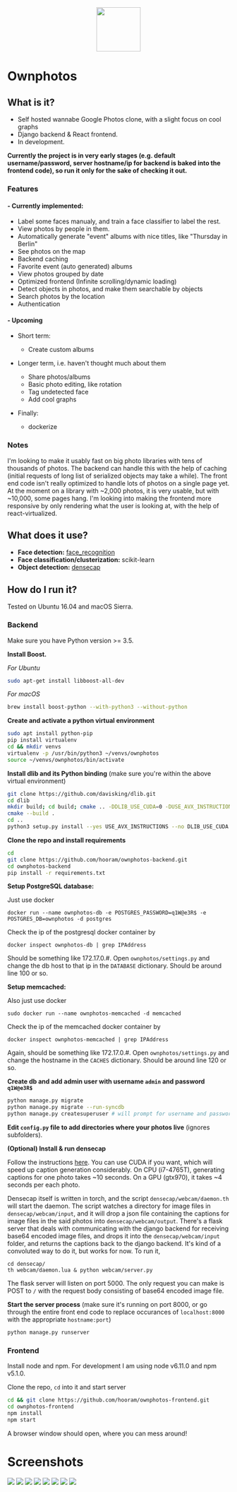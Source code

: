 <div style="text-align:center"><img width="100" src ="/screenshots/logo.png"/></div>

# Ownphotos

## What is it?

- Self hosted wannabe Google Photos clone, with a slight focus on cool graphs
- Django backend & React frontend. 
- In development. 

**Currently the project is in very early stages (e.g. default username/password, server hostname/ip for backend is baked into the frontend code), so run it only for the sake of checking it out.**

### Features

#### - Currently implemented:
  
  - Label some faces manualy, and train a face classifier to label the rest.
  - View photos by people in them.
  - Automatically generate "event" albums with nice titles, like "Thursday in Berlin"
  - See photos on the map
  - Backend caching
  - Favorite event (auto generated) albums
  - View photos grouped by date
  - Optimized frontend (Infinite scrolling/dynamic loading)
  - Detect objects in photos, and make them searchable by objects
  - Search photos by the location
  - Authentication


#### - Upcoming

  - Short term:
    - Create custom albums

  - Longer term, i.e. haven't thought much about them
    - Share photos/albums
    - Basic photo editing, like rotation
    - Tag undetected face
    - Add cool graphs

  - Finally:
    - dockerize

### Notes

I'm looking to make it usably fast on big photo libraries with tens of thousands of photos. The backend can handle this with the help of caching (initial requests of long list of serialized objects may take a while). The front end code isn't really optimized to handle lots of photos on a single page yet. At the moment on a library with ~2,000 photos, it is very usable, but with ~10,000, some pages hang. I'm looking into making the frontend more responsive by only rendering what the user is looking at, with the help of react-virtualized.

## What does it use?

- **Face detection:** [face_recognition](https://github.com/ageitgey/face_recognition) 
- **Face classification/clusterization:** scikit-learn
- **Object detection:** [densecap](https://github.com/jcjohnson/densecap)


## How do I run it?

Tested on Ubuntu 16.04 and macOS Sierra.

### Backend


Make sure you have Python version >= 3.5. 

**Install Boost.**

*For Ubuntu*
```bash
sudo apt-get install libboost-all-dev
```

*For macOS*
```bash
brew install boost-python --with-python3 --without-python
```

**Create and activate a python virtual environment**


```bash
sudo apt install python-pip
pip install virtualenv
cd && mkdir venvs
virtualenv -p /usr/bin/python3 ~/venvs/ownphotos 
source ~/venvs/ownphotos/bin/activate
```

**Install dlib and its Python binding** (make sure you're within the above virtual environment)


```bash
git clone https://github.com/davisking/dlib.git
cd dlib
mkdir build; cd build; cmake .. -DDLIB_USE_CUDA=0 -DUSE_AVX_INSTRUCTIONS=1;
cmake --build .
cd ..
python3 setup.py install --yes USE_AVX_INSTRUCTIONS --no DLIB_USE_CUDA
```

**Clone the repo and install requirements**

```bash
cd
git clone https://github.com/hooram/ownphotos-backend.git
cd ownphotos-backend
pip install -r requirements.txt
```

**Setup PostgreSQL database:**

Just use docker

```
docker run --name ownphotos-db -e POSTGRES_PASSWORD=q1W@e3R$ -e POSTGRES_DB=ownphotos -d postgres
```
Check the ip of the postgresql docker container by 

```
docker inspect ownphotos-db | grep IPAddress
```

Should be something like 172.17.0.#. Open `ownphotos/settings.py` and change the db host to that ip in the `DATABASE` dictionary. Should be around line 100 or so.

**Setup memcached:**

Also just use docker

```
sudo docker run --name ownphotos-memcached -d memcached
```

Check the ip of the memcached docker container by

```
docker inspect ownphotos-memcached | grep IPAddress
```

Again, should be something like 172.17.0.#. Open `ownphotos/settings.py` and change the hostname in the `CACHES` dictionary. Should be around line 120 or so. 

**Create db and add admin user with username `admin` and password `q1W@e3R$`**

```bash
python manage.py migrate
python manage.py migrate --run-syncdb
python manage.py createsuperuser # will prompt for username and password. use admin/password
```

**Edit `config.py` file to add directories where your photos live** (ignores subfolders).


**(Optional) Install & run densecap**

Follow the instructions [here](/densecap/README.md). You can use CUDA if you want, which will speed up caption generation considerably. On CPU (i7-4765T), generating captions for one photo takes ~10 seconds. On a GPU (gtx970), it takes ~4 seconds per each photo. 

Densecap itself is written in torch, and the script `densecap/webcam/daemon.th` will start the daemon. The script watches a directory for image files in `densecap/webcam/input`, and it will drop a json file containing the captions for image files in the said photos into `densecap/webcam/output`. There's a flask server that deals with communicating with the django backend for receiving base64 encoded image files, and drops it into the `densecap/webcam/input` folder, and returns the captions back to the django backend. It's kind of a convoluted way to do it, but works for now. To run it, 

```
cd densecap/
th webcam/daemon.lua & python webcam/server.py

```

The flask server will listen on port 5000. The only request you can make is POST to `/` with the request body consisting of base64 encoded image file.


**Start the server process** (make sure it's running on port 8000, or go through the entire front end code to replace occurances of `localhost:8000` with the appropriate `hostname:port`)

```bash
python manage.py runserver
```




### Frontend

Install node and npm. For development I am using node v6.11.0 and npm v5.1.0.

Clone the repo, `cd` into it and start server

```bash
cd && git clone https://github.com/hooram/ownphotos-frontend.git
cd ownphotos-frontend
npm install
npm start
```

A browser window should open, where you can mess around!

# Screenshots

![](/screenshots/statistics-fullpage.png)
![](/screenshots/search.png)
![](/screenshots/datelistview.png)
![](/screenshots/dategalleryview.png)
![](/screenshots/eventlistview.png)
![](/screenshots/eventgalleryview.png)
![](/screenshots/eventfavoriteview.png)
![](/screenshots/facedashboard.png)
